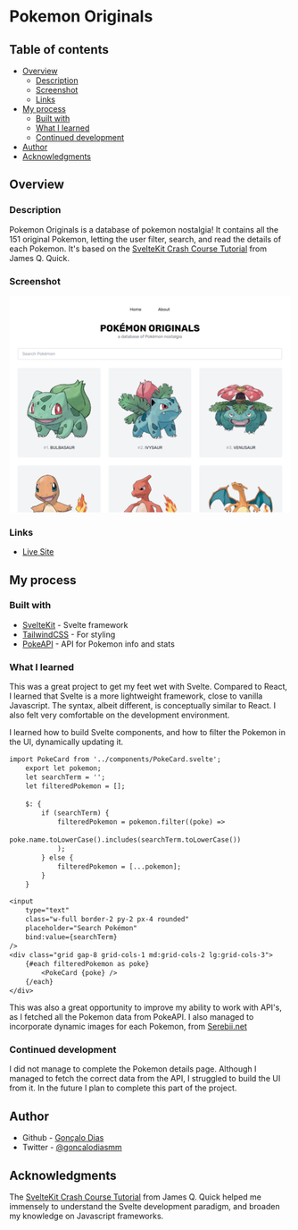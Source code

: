 # Pokemon Originals

## Table of contents

- [Overview](#overview)
  - [Description](#description)
  - [Screenshot](#screenshot)
  - [Links](#links)
- [My process](#my-process)
  - [Built with](#built-with)
  - [What I learned](#what-i-learned)
  - [Continued development](#continued-development)
- [Author](#author)
- [Acknowledgments](#acknowledgments)

## Overview

### Description

Pokemon Originals is a database of pokemon nostalgia! It contains all the 151 original Pokemon, letting the user filter, search, and read the details of each Pokemon.
It's based on the [SvelteKit Crash Course Tutorial](https://www.youtube.com/watch?v=UU7MgYIbtAk) from James Q. Quick.

### Screenshot

![](./screenshot.png)

### Links

- [Live Site](https://pokemon-originals.vercel.app/)

## My process

### Built with

- [SvelteKit](https://kit.svelte.dev/) - Svelte framework
- [TailwindCSS](https://tailwindcss.com/) - For styling
- [PokeAPI](https://pokeapi.co/) - API for Pokemon info and stats

### What I learned

This was a great project to get my feet wet with Svelte. Compared to React, I learned that Svelte is a more lightweight framework, close to vanilla Javascript. The syntax, albeit different, is conceptually similar to React. I also felt very comfortable on the development environment.

I learned how to build Svelte components, and how to filter the Pokemon in the UI, dynamically updating it.

```svelte
import PokeCard from '../components/PokeCard.svelte';
	export let pokemon;
	let searchTerm = '';
	let filteredPokemon = [];

	$: {
		if (searchTerm) {
			filteredPokemon = pokemon.filter((poke) =>
				poke.name.toLowerCase().includes(searchTerm.toLowerCase())
			);
		} else {
			filteredPokemon = [...pokemon];
		}
	}
```

```svelte
<input
	type="text"
	class="w-full border-2 py-2 px-4 rounded"
	placeholder="Search Pokémon"
	bind:value={searchTerm}
/>
<div class="grid gap-8 grid-cols-1 md:grid-cols-2 lg:grid-cols-3">
	{#each filteredPokemon as poke}
		<PokeCard {poke} />
	{/each}
</div>
```

This was also a great opportunity to improve my ability to work with API's, as I fetched all the Pokemon data from PokeAPI. I also managed to incorporate dynamic images for each Pokemon, from [Serebii.net](https://www.serebii.net/)

### Continued development

I did not manage to complete the Pokemon details page. Although I managed to fetch the correct data from the API, I struggled to build the UI from it. In the future I plan to complete this part of the project.

## Author

- Github - [Gonçalo Dias](https://github.com/goncalodiasmm)
- Twitter - [@goncalodiasmm](https://twitter.com/goncalodiasmm)

## Acknowledgments

The [SvelteKit Crash Course Tutorial](https://www.youtube.com/watch?v=UU7MgYIbtAk) from James Q. Quick helped me immensely to understand the Svelte development paradigm, and broaden my knowledge on Javascript frameworks.
